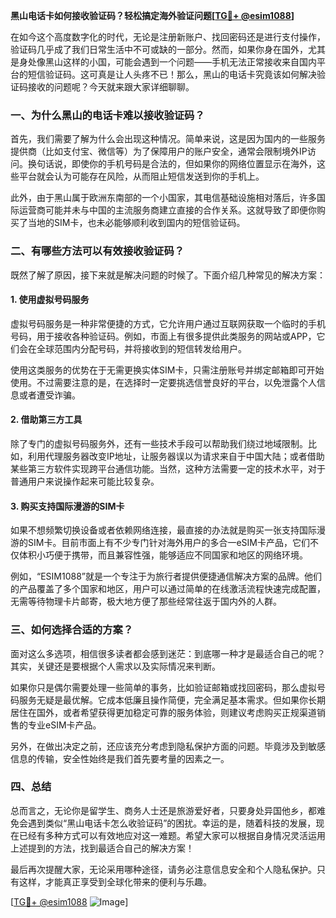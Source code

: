 **黑山电话卡如何接收验证码？轻松搞定海外验证问题[[TG💪+ @esim1088](https://t.me/s/esim1088)]**

在如今这个高度数字化的时代，无论是注册新账户、找回密码还是进行支付操作，验证码几乎成了我们日常生活中不可或缺的一部分。然而，如果你身在国外，尤其是身处像黑山这样的小国，可能会遇到一个问题——手机无法正常接收来自国内平台的短信验证码。这可真是让人头疼不已！那么，黑山的电话卡究竟该如何解决验证码接收的问题呢？今天就来跟大家详细聊聊。

### 一、为什么黑山的电话卡难以接收验证码？

首先，我们需要了解为什么会出现这种情况。简单来说，这是因为国内的一些服务提供商（比如支付宝、微信等）为了保障用户的账户安全，通常会限制境外IP访问。换句话说，即使你的手机号码是合法的，但如果你的网络位置显示在海外，这些平台就会认为可能存在风险，从而阻止短信发送到你的手机上。

此外，由于黑山属于欧洲东南部的一个小国家，其电信基础设施相对落后，许多国际运营商可能并未与中国的主流服务商建立直接的合作关系。这就导致了即便你购买了当地的SIM卡，也未必能够顺利收到国内的短信验证码。

### 二、有哪些方法可以有效接收验证码？

既然了解了原因，接下来就是解决问题的时候了。下面介绍几种常见的解决方案：

#### 1. 使用虚拟号码服务

虚拟号码服务是一种非常便捷的方式，它允许用户通过互联网获取一个临时的手机号码，用于接收各种验证码。例如，市面上有很多提供此类服务的网站或APP，它们会在全球范围内分配号码，并将接收到的短信转发给用户。

使用这类服务的优势在于无需更换实体SIM卡，只需注册账号并绑定邮箱即可开始使用。不过需要注意的是，在选择时一定要挑选信誉良好的平台，以免泄露个人信息或者遭受诈骗。

#### 2. 借助第三方工具

除了专门的虚拟号码服务外，还有一些技术手段可以帮助我们绕过地域限制。比如，利用代理服务器改变IP地址，让服务器误以为请求来自于中国大陆；或者借助某些第三方软件实现跨平台通信功能。当然，这种方法需要一定的技术水平，对于普通用户来说操作起来可能比较复杂。

#### 3. 购买支持国际漫游的SIM卡

如果不想频繁切换设备或者依赖网络连接，最直接的办法就是购买一张支持国际漫游的SIM卡。目前市面上有不少专门针对海外用户的多合一eSIM卡产品，它们不仅体积小巧便于携带，而且兼容性强，能够适应不同国家和地区的网络环境。

例如，“ESIM1088”就是一个专注于为旅行者提供便捷通信解决方案的品牌。他们的产品覆盖了多个国家和地区，用户可以通过简单的在线激活流程快速完成配置，无需等待物理卡片邮寄，极大地方便了那些经常往返于国内外的人群。

### 三、如何选择合适的方案？

面对这么多选项，相信很多读者都会感到迷茫：到底哪一种才是最适合自己的呢？其实，关键还是要根据个人需求以及实际情况来判断。

如果你只是偶尔需要处理一些简单的事务，比如验证邮箱或找回密码，那么虚拟号码服务无疑是最优解。它成本低廉且操作简便，完全满足基本需求。但如果你长期居住在国外，或者希望获得更加稳定可靠的服务体验，则建议考虑购买正规渠道销售的专业eSIM卡产品。

另外，在做出决定之前，还应该充分考虑到隐私保护方面的问题。毕竟涉及到敏感信息的传输，安全性始终是我们首先要考量的因素之一。

### 四、总结

总而言之，无论你是留学生、商务人士还是旅游爱好者，只要身处异国他乡，都难免会遇到类似“黑山电话卡怎么收验证码”的困扰。幸运的是，随着科技的发展，现在已经有多种方式可以有效地应对这一难题。希望大家可以根据自身情况灵活运用上述提到的方法，找到最适合自己的解决方案！

最后再次提醒大家，无论采用哪种途径，请务必注意信息安全和个人隐私保护。只有这样，才能真正享受到全球化带来的便利与乐趣。

[[TG💪+ @esim1088](https://t.me/s/esim1088) ![Image](https://i.postimg.cc/4NQfJmqS/Snipaste-2025-05-13-00-14-12.png)]